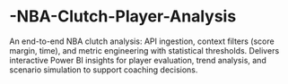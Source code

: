 # -NBA-Clutch-Player-Analysis
An end-to-end NBA clutch analysis: API ingestion, context filters (score margin, time), and metric engineering with statistical thresholds. Delivers interactive Power BI insights for player evaluation, trend analysis, and scenario simulation to support coaching decisions.
